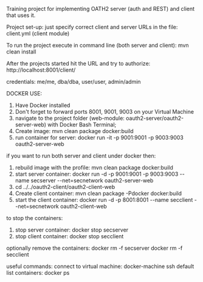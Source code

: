 Training project for implementing OATH2 server (auth and REST) and client that uses it.

Project set-up:
just specify correct client and server URLs in the file: client.yml (client module)

To run the project execute in command line (both server and client): mvn clean install

After the projects started hit the URL and try to authorize: http://localhost:8001/client/

credentials: me/me, dba/dba, user/user, admin/admin

DOCKER USE:
1) Have Docker installed  
2) Don't forget to forward ports 8001, 9001, 9003 on your Virtual Machine 
3) navigate to the project folder (web-module: oauth2-server/oauth2-server-web) with Docker Bash Terminal;
4) Create image: mvn clean package docker:build
5) run container for server: docker run -it -p 9001:9001 -p 9003:9003 oauth2-server-web

if you want to run both server and client under docker then:
1) rebuild image with the profile: mvn clean package docker:build
2) start server container: docker run -d -p 9001:9001 -p 9003:9003 --name secserver --net=secnetwork oauth2-server-web
3) cd ../../oauth2-client/oauth2-client-web
4) Create client container: mvn clean package -Pdocker docker:build
5) start the client container: docker run -d -p 8001:8001 --name secclient --net=secnetwork oauth2-client-web

to stop the containers:
1) stop server container: docker stop secserver
2) stop client container: docker stop secclient

optionally remove the containers:
docker rm -f secserver
docker rm -f secclient


useful commands:
connect to virtual machine: docker-machine ssh default
list containers: docker ps


